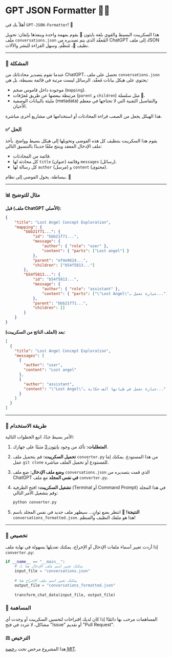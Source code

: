 # GPT JSON Formatter 📜✨

أهلاً بك في `GPT-JSON-Formatter`! 👋

هذا السكريبت البسيط والقوي بلغة بايثون 🐍 يقوم بمهمة واحدة وينفذها بإتقان: تحويل ملف `conversations.json` المُعقّد الذي يتم تصديره من ChatGPT إلى ملف JSON نظيف 🧹، مُنظّم، وسهل القراءة للبشر والآلات.

---

### 🤯 المشكلة

عندما تقوم بتصدير محادثاتك من ChatGPT، تحصل على ملف `conversations.json` يحتوي على هيكل بيانات مُعقّد. الرسائل ليست مرتبة في قائمة بسيطة، بل هي:
*   موجودة داخل قاموس ضخم (`mapping`).
*   مرتبطة ببعضها عن طريق مُعرّفات (`parent` و `children`) مثل سلسلة 🔗.
*   مليئة بالبيانات الوصفية (metadata) والتفاصيل التقنية التي لا تحتاجها في معظم الأحيان.

هذا الهيكل يجعل من الصعب قراءة المحادثات أو استخدامها في مشاريع أخرى مباشرة.

### ✅ الحل

يقوم هذا السكريبت بتنظيف كل هذه الفوضى وتحويلها إلى هيكل بسيط وواضح. يأخذ ملف الإدخال المعقد وينتج ملفًا جديدًا بالتنسيق التالي:
*   قائمة من المحادثات.
*   كل محادثة لها `title` (عنوان) وقائمة `messages` (رسائل).
*   كل رسالة لها `author` (مرسل) و `content` (محتوى).

ببساطة، يحول الفوضى إلى نظام. 🎯

---

### 📊 مثال للتوضيح

**قبل (ملف ChatGPT الأصلي):**
```json
{
    "title": "Lost Angel Concept Exploration",
    "mapping": {
        "bbb21f71...": {
            "id": "bbb21f71...",
            "message": {
                "author": { "role": "user" },
                "content": { "parts": ["Lost angel"] }
            },
            "parent": "ef4e9624...",
            "children": ["b54f5813..."]
        },
        "b54f5813...": {
            "id": "b54f5813...",
            "message": {
                "author": { "role": "assistant" },
                "content": { "parts": ["\"Lost Angel\"… عبارة تحمل..."] }
            },
            "parent": "bbb21f71...",
            "children": []
        }
    }
}
```

**بعد (الملف الناتج من السكريبت):**
```json
[
  {
    "title": "Lost Angel Concept Exploration",
    "messages": [
      {
        "author": "user",
        "content": "Lost angel"
      },
      {
        "author": "assistant",
        "content": "\"Lost Angel\"… عبارة تحمل في طياتها ألف حكاية..."
      }
    ]
  }
]
```

---

### 🚀 طريقة الاستخدام

الأمر بسيط جدًا، اتبع الخطوات التالية:

1.  **المتطلبات:** تأكد من وجود [بايثون 3](https://www.python.org/downloads/) مثبتًا على جهازك.

2.  **تحميل السكريبت:** قم بتحميل ملف `converter.py` من هذا المستودع. يمكنك إما عمل `git clone` للمستودع أو تحميل الملف مباشرة.

3.  **وضع ملف الإدخال:** ضع ملف `conversations.json` الذي قمت بتصديره من ChatGPT **في نفس المجلد** مع ملف `converter.py`.

4.  **تشغيل السكريبت:** افتح الطرفية (Terminal أو Command Prompt) في هذا المجلد وقم بتشغيل الأمر التالي:
    ```bash
    python converter.py
    ```

5.  **النتيجة! 🎉** انتظر بضع ثوانٍ... سيظهر ملف جديد في نفس المجلد باسم `conversations_formatted.json`. هذا هو ملفك النظيف والمنظم!

---

### 🔧 تخصيص

إذا أردت تغيير أسماء ملفات الإدخال أو الإخراج، يمكنك تعديلها بسهولة في نهاية ملف `converter.py`:

```python
if __name__ == "__main__":
    # ⚠️ يمكنك تغيير اسم ملف الإدخال هنا
    input_file = "conversations.json"
    
    # يمكنك تغيير اسم ملف الإخراج هنا
    output_file = "conversations_formatted.json"
    
    transform_chat_data(input_file, output_file)
```

### 🤝 المساهمة

المساهمات مرحب بها دائمًا! إذا كان لديك اقتراحات لتحسين السكريبت أو وجدت أي مشاكل، لا تتردد في فتح "Issue" أو تقديم "Pull Request".

### ⚖️ الترخيص

هذا المشروع مرخص تحت [رخصة MIT](https://choosealicense.com/licenses/mit/).
